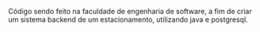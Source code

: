 Código sendo feito na faculdade de engenharia de software, a fim de criar um sistema backend de um estacionamento, utilizando java e postgresql.
